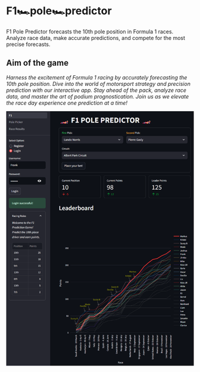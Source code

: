 # F1🏎️pole🏎️predictor
F1 Pole Predictor forecasts the 10th pole position in Formula 1 races. Analyze race data, make accurate predictions, and compete for the most precise forecasts.

## Aim of the game

*Harness the excitement of Formula 1 racing by accurately forecasting the 10th pole position. Dive into the world of motorsport strategy and precision prediction with our interactive app. Stay ahead of the pack, analyze race data, and master the art of podium prognostication. Join us as we elevate the race day experience one prediction at a time!*

![Screenshot](data\image.png)
